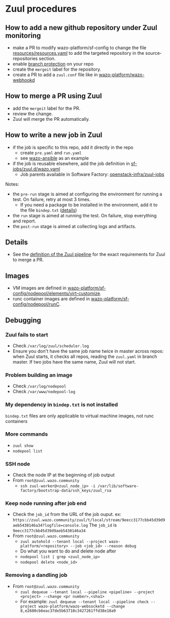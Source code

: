 # Zuul procedures

## How to add a new github repository under Zuul monitoring

- make a PR to modify wazo-platform/sf-config to change the file
  [resources/resources.yaml](https://github.com/wazo-platform/sf-config/blob/master/resources/resources.yaml) to add the targeted repository in the
  source-repositories section.
- enable [branch protection](https://zuul.wazo.community/docs/user/zuul_user.html#zuul-github-branch-protection) on your repo
- create the `mergeit` label for the repository.
- create a PR to add a `zuul.conf` file like in [wazo-platform/wazo-webhookd](https://github.com/wazo-platform/wazo-webhookd/blob/master/zuul.yaml)

## How to merge a PR using Zuul

- add the `mergeit` label for the PR.
- review the change.
- Zuul will merge the PR automatically.

## How to write a new job in Zuul

- if the job is specific to this repo, add it directly in the repo
  - create `pre.yaml` and `run.yaml`
  - see [wazo-ansible](https://github.com/wazo-platform/wazo-ansible) as an example
- if the job is reusable elsewhere, add the job definition in [sf-jobs/zuul.d/wazo.yaml](https://github.com/wazo-platform/sf-jobs/blob/master/zuul.d/wazo.yaml)
  - Job parents available in Software Factory: [openstack-infra/zuul-jobs](https://github.com/openstack-infra/zuul-jobs/tree/master/roles)

Notes:

- the `pre-run` stage is aimed at configuring the environment for running a test. On failure, retry at most 3 times.
  - If you need a package to be installed in the environment, add it to the file `bindep.txt` ([details](https://opendev.org/opendev/bindep))
- the `run` stage is aimed at running the test. On failure, stop everything and report.
- the `post-run` stage is aimed at collecting logs and artifacts.

## Details

- See the [definition of the Zuul pipeline](https://github.com/wazo-platform/sf-config/blob/master/zuul.d/_pipelines.yaml#L46-L56) for the exact requirements for Zuul to merge a PR.

## Images

- VM images are defined in [wazo-platform/sf-config/nodepool/elements/virt-customize](https://github.com/wazo-platform/sf-config/tree/master/nodepool/elements/virt-customize).
- runc container images are defined in [wazo-platform/sf-config/nodepool/runC](https://github.com/wazo-platform/sf-config/tree/master/nodepool/runC).

## Debugging

### Zuul fails to start

* Check `/var/log/zuul/scheduler.log`
* Ensure you don't have the same job name twice in master across repos: when Zuul starts, it checks all repos, reading the `zuul.yaml` in branch master. If two jobs have the same name, Zuul will not start.

### Problem building an image

* Check `/var/log/nodepool`
* Check `/var/www/nodepool-log`

### My dependency in `bindep.txt` is not installed

`bindep.txt` files are only applicable to virtual machine images, not runc containers

### More commands

* `zuul show`
* `nodepool list`

### SSH node
* Check the node IP at the beginning of job output
* From `root@zuul.wazo.community`
    * `ssh zuul-worker@<zuul_node_ip> -i /var/lib/software-factory/bootstrap-data/ssh_keys/zuul_rsa`

### Keep node running after job end
* Check the `job_id` from the URL of the job ouput.
    ex: `https://zuul.wazo.community/zuul/t/local/stream/9eecc3177cbb45d39d9aeb5430146a34?logfile=console.log`
        The `job_id` is `9eecc3177cbb45d39d9aeb5430146a34`
* From `root@zuul.wazo.community`
    * `zuul autohold --tenant local --project wazo-platform/<repository> --job <job_id> --reason debug`
    * Do what you want to do and delete node after
    * `nodepool list | grep <zuul_node_ip>`
    * `nodepool delete <node_id>`

### Removing a dandling job

* From `root@zuul.wazo.community`
    * `zuul dequeue --tenant local --pipeline <pipeline> --project <project> --change <pr number>,<sha1>`
    * For example: `zuul dequeue --tenant local --pipeline check --project wazo-platform/wazo-websocketd --change 8,e2680cb6eac37de5b63710c3427261ffd38e18a9`
